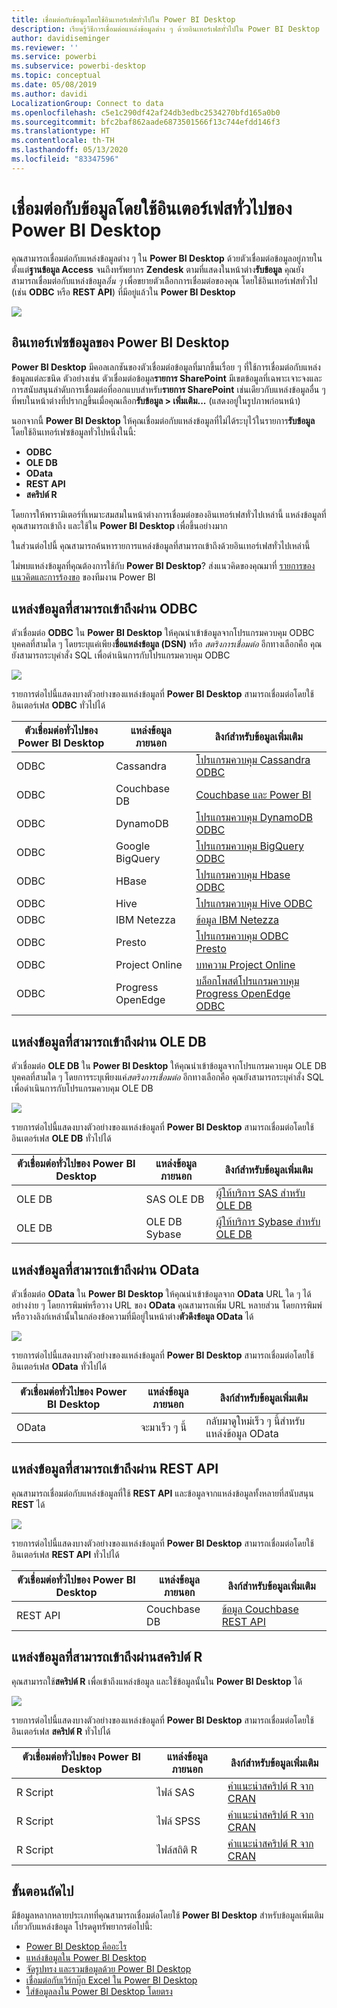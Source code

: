 ```yaml
---
title: เชื่อมต่อกับข้อมูลโดยใช้อินเทอร์เฟสทั่วไปใน Power BI Desktop
description: เรียนรู้วิธีการเชื่อมต่อแหล่งข้อมูลต่าง ๆ ด้วยอินเทอร์เฟสทั่วไปใน Power BI Desktop
author: davidiseminger
ms.reviewer: ''
ms.service: powerbi
ms.subservice: powerbi-desktop
ms.topic: conceptual
ms.date: 05/08/2019
ms.author: davidi
LocalizationGroup: Connect to data
ms.openlocfilehash: c5e1c290df42af24db3edbc2534270bfd165a0b0
ms.sourcegitcommit: bfc2baf862aade6873501566f13c744efdd146f3
ms.translationtype: HT
ms.contentlocale: th-TH
ms.lasthandoff: 05/13/2020
ms.locfileid: "83347596"
---
```

# <a name="connect-to-data-by-using-power-bi-desktop-generic-interfaces"></a>เชื่อมต่อกับข้อมูลโดยใช้อินเตอร์เฟสทั่วไปของ Power BI Desktop 

คุณสามารถเชื่อมต่อกับแหล่งข้อมูลต่าง ๆ ใน **Power BI Desktop** ด้วยตัวเชื่อมต่อข้อมูลอยู่ภายใน ตั้งแต่**ฐานข้อมูล Access** จนถึงทรัพยากร **Zendesk** ตามที่แสดงในหน้าต่าง**รับข้อมูล** คุณยังสามารถเชื่อมต่อกับแหล่งข้อมูล*อื่น ๆ* เพื่อขยายตัวเลือกการเชื่อมต่อของคุณ โดยใช้อินเทอร์เฟสทั่วไป (เช่น **ODBC** หรือ **REST API**) ที่มีอยู่แล้วใน **Power BI Desktop**

![](media/desktop-connect-using-generic-interfaces/generic-data-interfaces_1.png)

## <a name="power-bi-desktop-data-interfaces"></a>อินเทอร์เฟซข้อมูลของ Power BI Desktop
**Power BI Desktop** มีคอลเลกชันของตัวเชื่อมต่อข้อมูลที่มากขึ้นเรื่อย ๆ ที่ใช้การเชื่อมต่อกับแหล่งข้อมูลแต่ละชนิด ตัวอย่างเช่น ตัวเชื่อมต่อข้อมูล**รายการ SharePoint** มีเขตข้อมูลที่เฉพาะเจาะจงและการสนับสนุนลำดับการเชื่อมต่อที่ออกแบบสำหรับ**รายการ SharePoint** เช่นเดียวกับแหล่งข้อมูลอื่น ๆ ที่พบในหน้าต่างที่ปรากฏขึ้นเมื่อคุณเลือก**รับข้อมูล > เพิ่มเติม...**  (แสดงอยู่ในรูปภาพก่อนหน้า)

นอกจากนี้ **Power BI Desktop** ให้คุณเชื่อมต่อกับแหล่งข้อมูลที่ไม่ได้ระบุไว้ในรายการ**รับข้อมูล** โดยใช้อินเทอร์เฟซข้อมูลทั่วไปหนึ่งในนี้:

* **ODBC**
* **OLE DB**
* **OData**
* **REST API**
* **สคริปต์ R**

โดยการให้พารามิเตอร์ที่เหมาะสมสมในหน้าต่างการเชื่อมต่อของอินเทอร์เฟสทั่วไปเหล่านี้ แหล่งข้อมูลที่คุณสามารถเข้าถึง และใช้ใน **Power BI Desktop** เพื่อขึ้นอย่างมาก

ในส่วนต่อไปนี้ คุณสามารถค้นหารายการแหล่งข้อมูลที่สามารถเข้าถึงด้วยอินเทอร์เฟสทั่วไปเหล่านี้

ไม่พบแหล่งข้อมูลที่คุณต้องการใช้กับ **Power BI Desktop**? ส่งแนวคิดของคุณมาที่ [รายการของแนวคิดและการร้องขอ](https://ideas.powerbi.com/) ของทีมงาน Power BI

## <a name="data-sources-accessible-through-odbc"></a>แหล่งข้อมูลที่สามารถเข้าถึงผ่าน ODBC
ตัวเชื่อมต่อ **ODBC** ใน **Power BI Desktop** ให้คุณนำเข้าข้อมูลจากโปรแกรมควบคุม ODBC บุคคลที่สามใด ๆ โดยระบุแค่เพียง**ชื่อแหล่งข้อมูล (DSN)** หรือ *สตริงการเชื่อมต่อ* อีกทางเลือกคือ คุณยังสามารถระบุคำสั่ง SQL เพื่อดำเนินการกับโปรแกรมควบคุม ODBC

![](media/desktop-connect-using-generic-interfaces/generic-data-interfaces_2.png)

รายการต่อไปนี้แสดงบางตัวอย่างของแหล่งข้อมูลที่ **Power BI Desktop** สามารถเชื่อมต่อโดยใช้อินเตอร์เฟส **ODBC** ทั่วไปได้

| ตัวเชื่อมต่อทั่วไปของ Power BI Desktop | แหล่งข้อมูลภายนอก | ลิงก์สำหรับข้อมูลเพิ่มเติม |
| --- | --- | --- |
| ODBC |Cassandra |[โปรแกรมควบคุม Cassandra ODBC](https://www.simba.com/drivers/cassandra-odbc-jdbc/) |
| ODBC |Couchbase DB |[Couchbase และ Power BI](https://powerbi.microsoft.com/blog/visualizing-data-from-couchbase-server-v4-using-power-bi/) |
| ODBC |DynamoDB |[โปรแกรมควบคุม DynamoDB ODBC](https://www.simba.com/drivers/dynamodb-odbc-jdbc/) |
| ODBC |Google BigQuery |[โปรแกรมควบคุม BigQuery ODBC](https://www.simba.com/drivers/bigquery-odbc-jdbc/) |
| ODBC |HBase |[โปรแกรมควบคุม Hbase ODBC](https://www.simba.com/drivers/hbase-odbc-jdbc/) |
| ODBC |Hive |[โปรแกรมควบคุม Hive ODBC](https://www.simba.com/drivers/hive-odbc-jdbc/) |
| ODBC |IBM Netezza |[ข้อมูล IBM Netezza](https://www.ibm.com/support/knowledgecenter/SSULQD_7.2.1/com.ibm.nz.datacon.doc/c_datacon_plg_overview.html) |
| ODBC |Presto |[โปรแกรมควบคุม ODBC Presto](https://www.simba.com/drivers/presto-odbc-jdbc/) |
| ODBC |Project Online |[บทความ Project Online](desktop-project-online-connect-to-data.md) |
| ODBC |Progress OpenEdge |[บล็อกโพสต์โปรแกรมควบคุม Progress OpenEdge ODBC](https://www.progress.com/blogs/connect-microsoft-power-bi-to-openedge-via-odbc-driver) |

## <a name="data-sources-accessible-through-ole-db"></a>แหล่งข้อมูลที่สามารถเข้าถึงผ่าน OLE DB
ตัวเชื่อมต่อ **OLE DB** ใน **Power BI Desktop** ให้คุณนำเข้าข้อมูลจากโปรแกรมควบคุม OLE DB บุคคลที่สามใด ๆ โดยการระบุเพียงแค่*สตริงการเชื่อมต่อ* อีกทางเลือกคือ คุณยังสามารถระบุคำสั่ง SQL เพื่อดำเนินการกับโปรแกรมควบคุม OLE DB

![](media/desktop-connect-using-generic-interfaces/generic-data-interfaces_3.png)

รายการต่อไปนี้แสดงบางตัวอย่างของแหล่งข้อมูลที่ **Power BI Desktop** สามารถเชื่อมต่อโดยใช้อินเตอร์เฟส **OLE DB** ทั่วไปได้

| ตัวเชื่อมต่อทั่วไปของ Power BI Desktop | แหล่งข้อมูลภายนอก | ลิงก์สำหรับข้อมูลเพิ่มเติม |
| --- | --- | --- |
| OLE DB |SAS OLE DB |[ผู้ให้บริการ SAS สำหรับ OLE DB](https://support.sas.com/downloads/package.htm?pid=648) |
| OLE DB |OLE DB Sybase |[ผู้ให้บริการ Sybase สำหรับ OLE DB](http://infocenter.sybase.com/help/index.jsp?topic=/com.sybase.infocenter.dc35888.1550/doc/html/jon1256941734395.html) |

## <a name="data-sources-accessible-through-odata"></a>แหล่งข้อมูลที่สามารถเข้าถึงผ่าน OData
ตัวเชื่อมต่อ **OData** ใน **Power BI Desktop** ให้คุณนำเข้าข้อมูลจาก **OData** URL ใด ๆ ได้อย่างง่าย ๆ โดยการพิมพ์หรือวาง URL ของ **OData** คุณสามารถเพิ่ม URL หลายส่วน โดยการพิมพ์หรือวางลิงก์เหล่านั้นในกล่องข้อความที่มีอยู่ในหน้าต่าง**ตัวดึงข้อมูล OData** ได้

![](media/desktop-connect-using-generic-interfaces/generic-data-interfaces_4.png)

รายการต่อไปนี้แสดงบางตัวอย่างของแหล่งข้อมูลที่ **Power BI Desktop** สามารถเชื่อมต่อโดยใช้อินเตอร์เฟส **OData** ทั่วไปได้

| ตัวเชื่อมต่อทั่วไปของ Power BI Desktop | แหล่งข้อมูลภายนอก | ลิงก์สำหรับข้อมูลเพิ่มเติม |
| --- | --- | --- |
| OData |จะมาเร็ว ๆ นี้ |กลับมาดูใหม่เร็ว ๆ นี้สำหรับแหล่งข้อมูล OData |

## <a name="data-sources-accessible-through-rest-apis"></a>แหล่งข้อมูลที่สามารถเข้าถึงผ่าน REST API
คุณสามารถเชื่อมต่อกับแหล่งข้อมูลที่ใช้ **REST API** และข้อมูลจากแหล่งข้อมูลทั้งหลายที่สนับสนุน **REST** ได้

![](media/desktop-connect-using-generic-interfaces/generic-data-interfaces_5.png)

รายการต่อไปนี้แสดงบางตัวอย่างของแหล่งข้อมูลที่ **Power BI Desktop** สามารถเชื่อมต่อโดยใช้อินเตอร์เฟส **REST API** ทั่วไปได้

| ตัวเชื่อมต่อทั่วไปของ Power BI Desktop | แหล่งข้อมูลภายนอก | ลิงก์สำหรับข้อมูลเพิ่มเติม |
| --- | --- | --- |
| REST API |Couchbase DB |[ข้อมูล Couchbase REST API](https://powerbi.microsoft.com/blog/visualizing-data-from-couchbase-server-v4-using-power-bi/) |

## <a name="data-sources-accessible-through-r-script"></a>แหล่งข้อมูลที่สามารถเข้าถึงผ่านสคริปต์ R
คุณสามารถใช้**สคริปต์ R** เพื่อเข้าถึงแหล่งข้อมูล และใช้ข้อมูลนั้นใน **Power BI Desktop** ได้

![](media/desktop-connect-using-generic-interfaces/r-scripts-2.png)

รายการต่อไปนี้แสดงบางตัวอย่างของแหล่งข้อมูลที่ **Power BI Desktop** สามารถเชื่อมต่อโดยใช้อินเตอร์เฟส **สคริปต์ R** ทั่วไปได้

| ตัวเชื่อมต่อทั่วไปของ Power BI Desktop | แหล่งข้อมูลภายนอก | ลิงก์สำหรับข้อมูลเพิ่มเติม |
| --- | --- | --- |
| R Script |ไฟล์ SAS |[คำแนะนำสคริปต์ R จาก CRAN](https://cran.r-project.org/doc/manuals/R-data.html) |
| R Script |ไฟล์ SPSS |[คำแนะนำสคริปต์ R จาก CRAN](https://cran.r-project.org/doc/manuals/R-data.html) |
| R Script |ไฟล์สถิติ R |[คำแนะนำสคริปต์ R จาก CRAN](https://cran.r-project.org/doc/manuals/R-data.html) |

## <a name="next-steps"></a>ขั้นตอนถัดไป
มีข้อมูลหลากหลายประเภทที่คุณสามารถเชื่อมต่อโดยใช้ **Power BI Desktop** สำหรับข้อมูลเพิ่มเติมเกี่ยวกับแหล่งข้อมูล โปรดดูทรัพยากรต่อไปนี้:

* [Power BI Desktop คืออะไร](../fundamentals/desktop-what-is-desktop.md)
* [แหล่งข้อมูลใน Power BI Desktop](desktop-data-sources.md)
* [จัดรูปทรง และรวมข้อมูลด้วย Power BI Desktop](desktop-shape-and-combine-data.md)
* [เชื่อมต่อกับเวิร์กบุ๊ก Excel ใน Power BI Desktop](desktop-connect-excel.md)   
* [ใส่ข้อมูลลงใน Power BI Desktop โดยตรง](desktop-enter-data-directly-into-desktop.md)   
